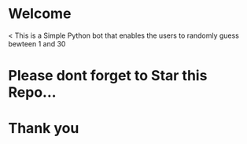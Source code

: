 # Welcome
<
    This is a Simple Python bot that enables the users to randomly guess bewteen 1 and 30
# Please dont forget to Star this Repo...
# Thank you
